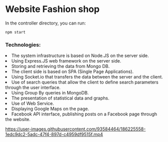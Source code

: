 # Website Fashion shop

In the controller directory, you can run:

```
npm start
```

<h3>Technologies:</h3>
<li>The system infrastructure is based on Node.JS on the server side.</li>
<li>Using Express.JS web framework on the server side.</li>
<li>Storing and retrieving the data from Mongo DB.</li>
<li>The client side is based on SPA (Single Page Applications).</li>
<li>Using Socket.io that transfers the data between the server and the client.</li>
<li>Use of search queries that allow the client to define search parameters through the user interface.</li>
<li>Using Group By queries in MongoDB.</li>
<li>The presentation of statistical data and graphs.</li>
<li>Use of Web Service.</li>
<li>Displaying Google Maps on the page.</li>
<li>Facebook API interface, publishing posts on a Facebook page through the website.</li>

https://user-images.githubusercontent.com/93584464/186225558-1edc9dc2-5adc-47f4-897d-c4959df9515f.mp4
